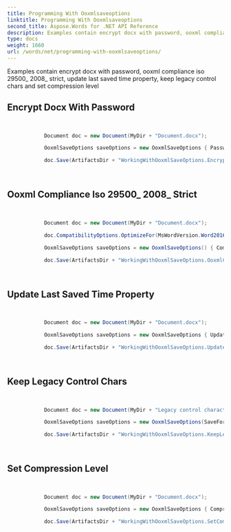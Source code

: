 ```yaml
---
title: Programming With Ooxmlsaveoptions
linktitle: Programming With Ooxmlsaveoptions
second_title: Aspose.Words for .NET API Reference
description: Examples contain encrypt docx with password, ooxml compliance iso 29500_ 2008_ strict, update last saved time property, keep legacy control chars and set compre
type: docs
weight: 1660
url: /words/net/programming-with-ooxmlsaveoptions/
---
```

Examples contain encrypt docx with password, ooxml compliance iso 29500_ 2008_ strict, update last saved time property, keep legacy control chars and set compression level

## Encrypt Docx With Password

```csharp

            
            Document doc = new Document(MyDir + "Document.docx");

            OoxmlSaveOptions saveOptions = new OoxmlSaveOptions { Password = "password" };

            doc.Save(ArtifactsDir + "WorkingWithOoxmlSaveOptions.EncryptDocxWithPassword.docx", saveOptions);
            
        
```

## Ooxml Compliance Iso 29500_ 2008_ Strict

```csharp

            
            Document doc = new Document(MyDir + "Document.docx");

            doc.CompatibilityOptions.OptimizeFor(MsWordVersion.Word2016);
            
            OoxmlSaveOptions saveOptions = new OoxmlSaveOptions() { Compliance = OoxmlCompliance.Iso29500_2008_Strict };

            doc.Save(ArtifactsDir + "WorkingWithOoxmlSaveOptions.OoxmlComplianceIso29500_2008_Strict.docx", saveOptions);
            
        
```

## Update Last Saved Time Property

```csharp

            
            Document doc = new Document(MyDir + "Document.docx");

            OoxmlSaveOptions saveOptions = new OoxmlSaveOptions { UpdateLastSavedTimeProperty = true };

            doc.Save(ArtifactsDir + "WorkingWithOoxmlSaveOptions.UpdateLastSavedTimeProperty.docx", saveOptions);
            
        
```

## Keep Legacy Control Chars

```csharp

            
            Document doc = new Document(MyDir + "Legacy control character.doc");

            OoxmlSaveOptions saveOptions = new OoxmlSaveOptions(SaveFormat.FlatOpc) { KeepLegacyControlChars = true };

            doc.Save(ArtifactsDir + "WorkingWithOoxmlSaveOptions.KeepLegacyControlChars.docx", saveOptions);
            
        
```

## Set Compression Level

```csharp

            
            Document doc = new Document(MyDir + "Document.docx");

            OoxmlSaveOptions saveOptions = new OoxmlSaveOptions { CompressionLevel = CompressionLevel.SuperFast };

            doc.Save(ArtifactsDir + "WorkingWithOoxmlSaveOptions.SetCompressionLevel.docx", saveOptions);
            
        
```

